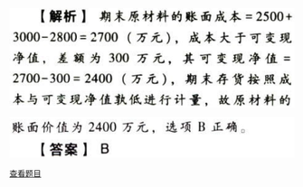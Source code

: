 ![](7f8d8878eb47f07ef40e9a6dc52ed4a2.png)

![](853ad34551b2e6d0c409bb5bd817ce2f.png)

[查看题目](../资产.存货.本章真题.md#7-题目)

